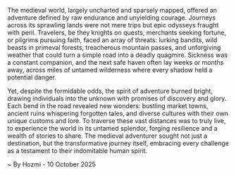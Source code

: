 
The medieval world, largely uncharted and sparsely mapped, offered an adventure defined by raw endurance and unyielding courage. Journeys across its sprawling lands were not mere trips but epic odysseys fraught with peril. Travelers, be they knights on quests, merchants seeking fortune, or pilgrims pursuing faith, faced an array of threats: lurking bandits, wild beasts in primeval forests, treacherous mountain passes, and unforgiving weather that could turn a simple road into a deadly quagmire. Sickness was a constant companion, and the next safe haven often lay weeks or months away, across miles of untamed wilderness where every shadow held a potential danger.

Yet, despite the formidable odds, the spirit of adventure burned bright, drawing individuals into the unknown with promises of discovery and glory. Each bend in the road revealed new wonders: bustling market towns, ancient ruins whispering forgotten tales, and diverse cultures with their own unique customs and lore. To traverse these vast distances was to truly live, to experience the world in its untamed splendor, forging resilience and a wealth of stories to share. The medieval adventurer sought not just a destination, but the transformative journey itself, embracing every challenge as a testament to their indomitable human spirit.

~ By Hozmi - 10 October 2025
